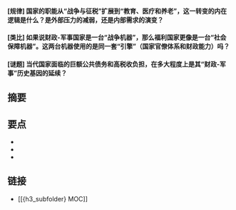 #### [规律] 国家的职能从“战争与征税”扩展到“教育、医疗和养老”，这一转变的内在逻辑是什么？是外部压力的减弱，还是内部需求的演变？


#### [类比] 如果说财政-军事国家是一台“战争机器”，那么福利国家更像是一台“社会保障机器”。这两台机器使用的是同一套“引擎”（国家官僚体系和财政能力）吗？


#### [谜题] 当代国家面临的巨额公共债务和高税收负担，在多大程度上是其“财政-军事”历史基因的延续？


## 摘要


## 要点

- 
- 
- 

## 链接

- [[{h3_subfolder} MOC]]
